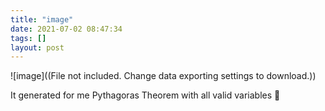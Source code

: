 ```yaml
---
title: "image"
date: 2021-07-02 08:47:34
tags: []
layout: post
---
```


![image]((File not included. Change data exporting settings to download.))

It generated for me Pythagoras Theorem with all valid variables 🤯

